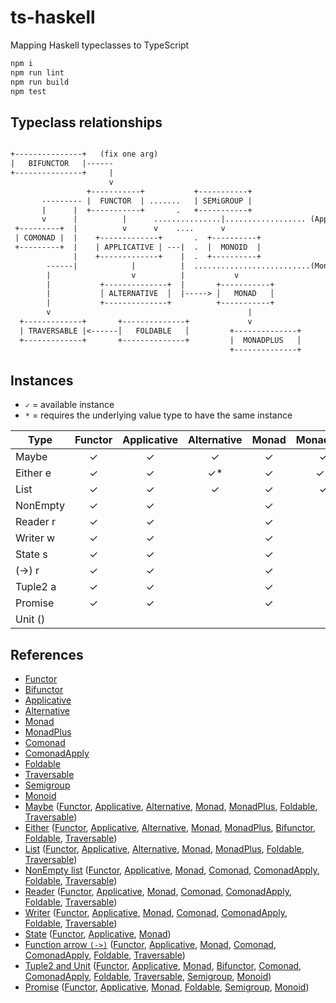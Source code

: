 # ts-haskell
Mapping Haskell typeclasses to TypeScript

```bash
npm i
npm run lint
npm run build
npm test
```

## Typeclass relationships

```txt

+---------------+   (fix one arg)
|   BIFUNCTOR   |------ 
+---------------+     | 
                      v           
                 +-----------+           +-----------+                                     
       --------- |  FUNCTOR  | .......   | SEMiGROUP |                                 
       |      |  +-----------+       .   +-----------+                                                               
       v      |          |      ...............|.................. (Applicative as a monoidal pattern)
 +---------+  |          v      v    ....      v              
 | COMONAD |  |    +-------------+       .  +----------+               
 +---------+  |    | APPLICATIVE | ---|  .  |  MONOID  |        
              |    +-------------+    |  .  +----------+ 
        ------|            |          |  ..........................(Monad as a monoid in endofunctors)
        |                  v          |           v      
        |           +--------------+  |       +-----------+                                  
        |           │ ALTERNATIVE  │  |-----> │   MONAD   │                           
        |           +--------------+          +-----------+   
        v                                            |                          
  +-------------+       +--------------+             v
  | TRAVERSABLE |<------│   FOLDABLE   │         +--------------+
  +-------------+       +--------------+         |  MONADPLUS   │       
                                                 +--------------+       
```

## Instances

- `✓` = available instance
- `*` = requires the underlying value type to have the same instance

| Type       | Functor | Applicative | Alternative | Monad | MonadPlus | Bifunctor | Comonad | ComonadApply | Foldable | Traversable | Semigroup | Monoid |
| ---------- | :-----: | :---------: | :---------: | :---: | :-------: | :------: | :-----: | :----------: | :------: | :---------: | :-------: | :----: |
| Maybe      | ✓       | ✓           | ✓           | ✓     | ✓         |          |         |              | ✓        | ✓           | ✓*        | ✓*  |
| Either e   | ✓       | ✓           | ✓*          | ✓     | ✓*        | ✓        |         |              | ✓        | ✓           | ✓*        | ✓*  |
| List       | ✓       | ✓           | ✓           | ✓     | ✓         |          |         |              | ✓        | ✓           | ✓         | ✓  |
| NonEmpty   | ✓       | ✓           |             | ✓     |           |          | ✓       | ✓            | ✓        | ✓           | ✓         |  |
| Reader r   | ✓       | ✓           |             | ✓     |           |          | ✓       | ✓            | ✓        | ✓           | ✓*        | ✓*  |
| Writer w   | ✓       | ✓           |             | ✓     |           |          | ✓       | ✓            | ✓        | ✓           | ✓*        | ✓*  |
| State s    | ✓       | ✓           |             | ✓     |           |          |         |              |          |             |           |  |
| (->) r     | ✓       | ✓           |             | ✓     |           |          | ✓       | ✓            | ✓        | ✓           | ✓*        | ✓*  |
| Tuple2 a   | ✓       | ✓           |             | ✓     |           | ✓        | ✓       | ✓            | ✓        | ✓           | ✓*        | ✓*  |
| Promise    | ✓       | ✓           |             | ✓     |           |          |         |              | ✓        |             | ✓*        | ✓*  |
| Unit ()    |         |             |             |       |           |          |         |              |          |             | ✓         | ✓  |

## References

- [Functor](src/ghc/base/functor.ts)
- [Bifunctor](src/data/bifunctor.ts)
- [Applicative](src/ghc/base/applicative.ts)
- [Alternative](src/control/alternative/alternative.ts)
- [Monad](src/ghc/base/monad/monad.ts)
- [MonadPlus](src/control/monad-plus/monad-plus.ts)
- [Comonad](src/control/comonad.ts)
- [ComonadApply](src/control/comonad-apply.ts)
- [Foldable](src/data/foldable.ts)
- [Traversable](src/data/traversable.ts)
- [Semigroup](src/ghc/base/semigroup.ts)
- [Monoid](src/ghc/base/monoid.ts)
- [Maybe](src/ghc/base/maybe/maybe.ts) ([Functor](src/ghc/base/maybe/functor.ts), [Applicative](src/ghc/base/maybe/applicative.ts), [Alternative](src/ghc/base/maybe/alternative.ts), [Monad](src/ghc/base/maybe/monad.ts), [MonadPlus](src/control/monad-plus/maybe.ts), [Foldable](src/ghc/base/maybe/foldable.ts), [Traversable](src/ghc/base/maybe/traversable.ts))
- [Either](src/data/either/either.ts) ([Functor](src/data/either/functor.ts), [Applicative](src/data/either/applicative.ts), [Alternative](src/data/either/alternative.ts), [Monad](src/data/either/monad.ts), [MonadPlus](src/control/monad-plus/either.ts), [Bifunctor](src/data/either/bifunctor.ts), [Foldable](src/data/either/foldable.ts), [Traversable](src/data/either/traversable.ts))
- [List](src/ghc/base/list/list.ts) ([Functor](src/ghc/base/list/functor.ts), [Applicative](src/ghc/base/list/applicative.ts), [Alternative](src/ghc/base/list/alternative.ts), [Monad](src/ghc/base/list/monad.ts), [MonadPlus](src/control/monad-plus/list.ts), [Foldable](src/ghc/base/list/foldable.ts), [Traversable](src/ghc/base/list/traversable.ts))
- [NonEmpty list](src/ghc/base/non-empty/list.ts) ([Functor](src/ghc/base/non-empty/functor.ts), [Applicative](src/ghc/base/non-empty/applicative.ts), [Monad](src/ghc/base/non-empty/monad.ts), [Comonad](src/ghc/base/non-empty/comonad.ts), [ComonadApply](src/ghc/base/non-empty/comonad-apply.ts), [Foldable](src/ghc/base/non-empty/foldable.ts), [Traversable](src/ghc/base/non-empty/traversable.ts))
- [Reader](src/control/reader/reader.ts) ([Functor](src/control/reader/functor.ts), [Applicative](src/control/reader/applicative.ts), [Monad](src/control/reader/monad.ts), [Comonad](src/control/reader/comonad.ts), [ComonadApply](src/control/reader/comonad-apply.ts), [Foldable](src/control/reader/foldable.ts), [Traversable](src/control/reader/traversable.ts))
- [Writer](src/control/writer/writer.ts) ([Functor](src/control/writer/functor.ts), [Applicative](src/control/writer/applicative.ts), [Monad](src/control/writer/monad.ts), [Comonad](src/control/writer/comonad.ts), [ComonadApply](src/control/writer/comonad-apply.ts), [Foldable](src/control/writer/foldable.ts), [Traversable](src/control/writer/traversable.ts))
- [State](src/control/state/state.ts) ([Functor](src/control/state/functor.ts), [Applicative](src/control/state/applicative.ts), [Monad](src/control/state/monad.ts))
- [Function arrow `(->)`](src/ghc/prim/function-arrow/index.ts) ([Functor](src/ghc/base/function-arrow/functor.ts), [Applicative](src/ghc/base/function-arrow/applicative.ts), [Monad](src/ghc/base/function-arrow/monad.ts), [Comonad](src/control/reader/comonad.ts), [ComonadApply](src/control/reader/comonad-apply.ts), [Foldable](src/control/reader/foldable.ts), [Traversable](src/control/reader/traversable.ts))
- [Tuple2 and Unit](src/ghc/base/tuple/tuple.ts) ([Functor](src/ghc/base/tuple/tuple2-functor.ts), [Applicative](src/ghc/base/tuple/tuple2-applicative.ts), [Monad](src/ghc/base/tuple/tuple2-monad.ts), [Bifunctor](src/ghc/base/tuple/tuple2-bifunctor.ts), [Comonad](src/ghc/base/tuple/tuple2-comonad.ts), [ComonadApply](src/ghc/base/tuple/tuple2-comonad-apply.ts), [Foldable](src/ghc/base/tuple/foldable.ts), [Traversable](src/ghc/base/tuple/tuple2-traversable.ts), [Semigroup](src/ghc/base/tuple/tuple2-semigroup.ts), [Monoid](src/ghc/base/tuple/tuple2-monoid.ts))
- [Promise](src/extra/promise/promise.ts) ([Functor](src/extra/promise/functor.ts), [Applicative](src/extra/promise/applicative.ts), [Monad](src/extra/promise/monad.ts), [Foldable](src/extra/promise/foldable.ts), [Semigroup](src/extra/promise/semigroup.ts), [Monoid](src/extra/promise/monoid.ts))
